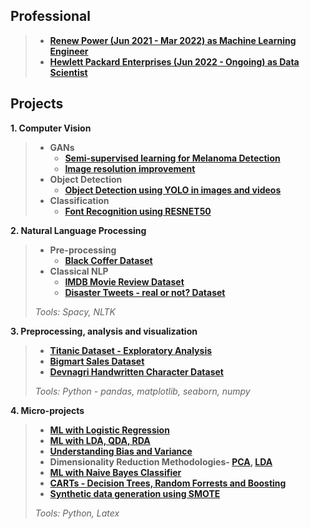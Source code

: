 ## Professional
> - **<a href="https://github.com/pramilajangid/Work-RenewPower">Renew Power (Jun 2021 - Mar 2022) as Machine Learning Engineer</a>**
> - **<a href="https://github.com/pramilajangid/Work-HPE">Hewlett Packard Enterprises (Jun 2022 - Ongoing) as Data Scientist</a>**

<!-- ## Research
*Pro Bono* 
>     
>    -->

## Projects

**1. Computer Vision**
> - **GANs**
>    - **<a href="https://github.com/pramilajangid/MelanomaDetection_using_SemiSupervisedLearning">Semi-supervised learning for Melanoma Detection</a>**
>    - **<a href="https://github.com/pramilajangid/Increase_Image_Resolution">Image resolution improvement</a>**
> - **Object Detection**
>    - **<a href="https://github.com/pramilajangid/ObjectDetection">Object Detection using YOLO in images and videos</a>**
> - **Classification**
>    - **<a href="https://drive.google.com/file/d/1EgtGfBaP0JRjTVYvwxMlVl3niO_XCIQr/view?usp=sharing">Font Recognition using RESNET50</a>**

**2. Natural Language Processing**
> - **Pre-processing**
>    - **<a href='https://github.com/pramilajangid/Preprocessing/blob/master/TextualData/blackcoffer_files/final-play.ipynb'>Black Coffer Dataset</a>** 
> - **Classical NLP**
>    - **<a href="https://drive.google.com/drive/folders/1-PW14qYiJlMPVTrrH2dB625H-bjdjRRi?usp=sharing">IMDB Movie Review Dataset</a>**
>    - **<a href='https://www.kaggle.com/pramilajangid/disaster-tweets-play1'>Disaster Tweets - real or not? Dataset</a>**
>       
> *Tools: Spacy, NLTK*


**3. Preprocessing, analysis and visualization**
> - **<a href='https://github.com/pramilajangid/Self-Practice/tree/master/Dataset-2(Titanic)'>Titanic Dataset - Exploratory Analysis</a>**
> - **<a href='https://github.com/pramilajangid/Self-Practice/tree/master/Dataset-1(BigMartSales%20Data)'>Bigmart Sales Dataset</a>**
> - **<a href='https://github.com/pramilajangid/Assignments-ML/blob/master/Cleaning-and-Reading-Data/Dealing-images-and-folders.ipynb'>Devnagri Handwritten Character Dataset</a>**
>
> *Tools: Python - pandas, matplotlib, seaborn, numpy*

**4. Micro-projects**
> - **<a href="https://github.com/pramilajangid/ML-Algorithms-Python/tree/master/Classification/Logistic-Regression">ML with Logistic Regression</a>**
> - **<a href="https://github.com/pramilajangid/ML-Algorithms-Python/tree/master/Classification/LDA-QDA-RDA">ML with LDA, QDA, RDA</a>**
> - **<a href="https://github.com/pramilajangid/ML-Algorithms-Python/blob/master/Overfitting-Underfitting/Overfitting-Underfitting-maths.ipynb">Understanding Bias and Variance</a>**
> - **Dimensionality Reduction Methodologies- <a href="https://github.com/pramilajangid/ML-Algorithms-Python/tree/master/DimensionalityReduction/PCA">PCA</a>, <a href="https://github.com/pramilajangid/ML-Algorithms-Python/tree/master/DimensionalityReduction/LDA">LDA</a>**
> - **<a href="https://github.com/pramilajangid/ML-Algorithms-Python/tree/master/Classification/Naive-Bayes">ML with Naive Bayes Classifier</a>**
> - **<a href="https://github.com/pramilajangid/ML-Algorithms-Python/tree/master/Regression-And-Classification/DecisionTress-RandomForrest-Boosting">CARTs - Decision Trees, Random Forrests and Boosting</a>**
> - **<a href="https://github.com/pramilajangid/Assignments-ML/tree/master/Preprocessing">Synthetic data generation using SMOTE</a>**
> 
> *Tools: Python, Latex* 


